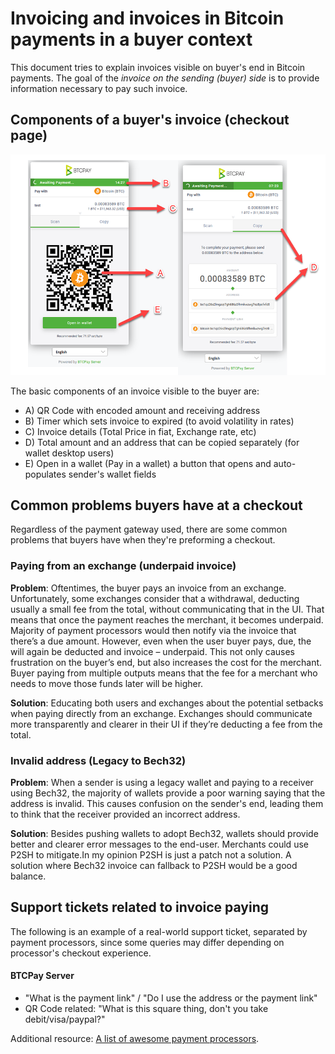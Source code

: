 # Invoicing and invoices in Bitcoin payments in a buyer context

This document tries to explain invoices visible on buyer's end in Bitcoin payments. The goal of the *invoice on the sending (buyer) side* is to provide information necessary to pay such invoice. 

## Components of a buyer's invoice (checkout page)

![](./img/InvoicesViewBuyerSide.png)

The basic components of an invoice visible to the buyer are:

* A) QR Code with encoded amount and receiving address
* B) Timer which sets invoice to expired (to avoid volatility in rates)
* C) Invoice details (Total Price in fiat, Exchange rate, etc)
* D) Total amount and an address that can be copied separately (for wallet desktop users)
* E) Open in a wallet (Pay in a wallet) a button that opens and auto-populates sender's wallet fields

## Common problems buyers have at a checkout 

Regardless of the payment gateway used, there are some common problems that buyers have when they're preforming a checkout.

### Paying from an exchange (underpaid invoice)

**Problem**: Oftentimes, the buyer pays an invoice from an exchange. Unfortunately, some exchanges consider that a withdrawal, deducting usually a small fee from the total, without communicating that in the UI. That means that once the payment reaches the merchant, it becomes underpaid. Majority of payment processors would then notify via the invoice that there’s a due amount. 
However, even when the user buyer pays, due, the will again be deducted and invoice – underpaid. This not only causes frustration on the buyer’s end, but also increases the cost for the merchant. 
Buyer paying from multiple outputs means that the fee for a merchant who needs to move those funds later will be higher.

**Solution**: Educating both users and exchanges about the potential setbacks when paying directly from an exchange. Exchanges should communicate more transparently and clearer in their UI if they’re deducting a fee from the total.

### Invalid address (Legacy to Bech32)

**Problem**: When a sender is using a legacy wallet and paying to a receiver using Bech32, the majority of wallets provide a poor warning saying that the address is invalid. This causes confusion on the sender's end, leading them to think that the receiver provided an incorrect address.

**Solution**: Besides pushing wallets to adopt Bech32, wallets should provide better and clearer error messages to the end-user. Merchants could use P2SH to mitigate.In my opinion P2SH is just a patch not a solution.  A solution where Bech32 invoice can fallback to P2SH would be a good balance.

## Support tickets related to invoice paying

The following is an example of a real-world support ticket, separated by payment processors, since some queries may differ depending on processor's checkout experience.

#### BTCPay Server

* "What is the payment link" / "Do I use the address or the payment link" 
* QR Code related: "What is this square thing, don't you take debit/visa/paypal?"

Additional resource: [A list of awesome payment processors](https://github.com/alexk111/awesome-bitcoin-payment-processors).